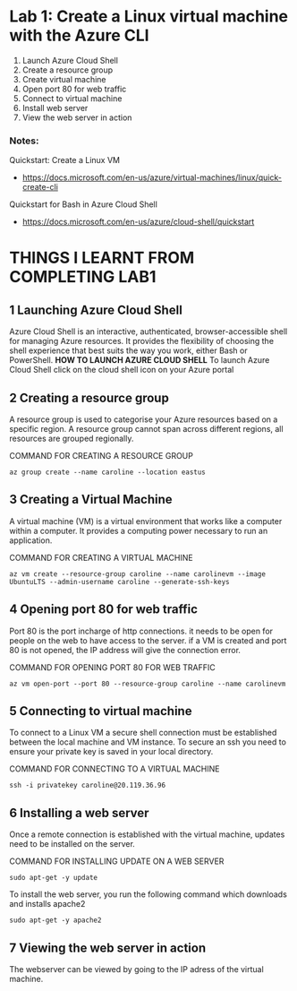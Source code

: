 # Lab 1: Create a Linux virtual machine with the Azure CLI

1. Launch Azure Cloud Shell
2. Create a resource group
3. Create virtual machine
4. Open port 80 for web traffic
5. Connect to virtual machine
6. Install web server
7. View the web server in action

### Notes:

Quickstart: Create a Linux VM
* https://docs.microsoft.com/en-us/azure/virtual-machines/linux/quick-create-cli

Quickstart for Bash in Azure Cloud Shell
* https://docs.microsoft.com/en-us/azure/cloud-shell/quickstart



# THINGS I LEARNT FROM COMPLETING LAB1

## 1 Launching Azure Cloud Shell
Azure Cloud Shell is an interactive, authenticated, browser-accessible shell for managing Azure resources. It provides the flexibility of choosing the shell experience that best suits the way you work, either Bash or PowerShell.
**HOW TO LAUNCH AZURE CLOUD SHELL**
To launch Azure Cloud Shell click on the cloud shell icon on your Azure portal

## 2 Creating a resource group
A resource group is used to categorise your Azure resources based on a specific region. A resource group cannot span across different regions, all resources are grouped regionally.

COMMAND FOR CREATING A RESOURCE GROUP
 ```
 az group create --name caroline --location eastus
 ```
 
## 3 Creating a Virtual Machine
A virtual machine (VM) is a virtual environment that works like a computer within a computer. It provides a computing power necessary to run an application.

COMMAND FOR CREATING A VIRTUAL MACHINE 
  ```
  az vm create --resource-group caroline --name carolinevm --image UbuntuLTS --admin-username caroline --generate-ssh-keys
  ```
  
 ## 4 Opening port 80 for web traffic
Port 80 is the port incharge of http connections. it needs to be open for people on the web to have access to the server. if a VM is created and port 80 is not opened, the IP address will give the connection error.

COMMAND FOR OPENING PORT 80 FOR WEB TRAFFIC
```
az vm open-port --port 80 --resource-group caroline --name carolinevm
```

## 5 Connecting to virtual machine
To connect to a Linux VM a secure shell connection must be established between the local machine and VM instance. To secure an ssh you need to ensure your private key is saved in your local directory.

COMMAND FOR CONNECTING TO A VIRTUAL MACHINE
```
ssh -i privatekey caroline@20.119.36.96
```

## 6 Installing a web server
Once a remote connection is established with the virtual machine, updates need to  be installed on the server. 

COMMAND FOR INSTALLING UPDATE ON A WEB SERVER
```
sudo apt-get -y update
```
To install the web server, you run the following command which downloads and installs apache2
```
sudo apt-get -y apache2
```

## 7 Viewing the web server in action
The webserver can be viewed by going to the IP adress of the virtual machine.

